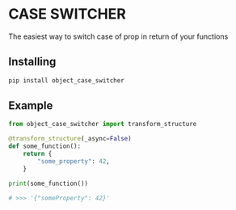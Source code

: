 # CASE SWITCHER
The easiest way to switch case of prop in return of your functions

## Installing
```bash
pip install object_case_switcher
```

## Example
```python
from object_case_switcher import transform_structure

@transform_structure(_async=False)
def some_function():
    return {
        "some_property": 42,
    }

print(some_function())

# >>> '{"someProperty": 42}'
```